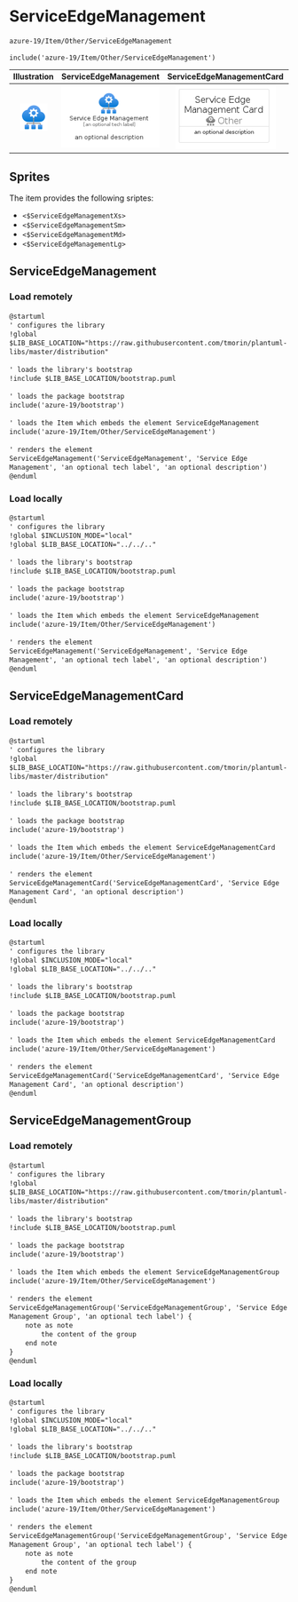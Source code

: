 # ServiceEdgeManagement


```text
azure-19/Item/Other/ServiceEdgeManagement
```

```text
include('azure-19/Item/Other/ServiceEdgeManagement')
```



| Illustration | ServiceEdgeManagement | ServiceEdgeManagementCard | ServiceEdgeManagementGroup |
| :---: | :---: | :---: | :---: |
| ![illustration for Illustration](../../../azure-19/Item/Other/ServiceEdgeManagement.png) | ![illustration for ServiceEdgeManagement](../../../azure-19/Item/Other/ServiceEdgeManagement.Local.png) | ![illustration for ServiceEdgeManagementCard](../../../azure-19/Item/Other/ServiceEdgeManagementCard.Local.png) | ![illustration for ServiceEdgeManagementGroup](../../../azure-19/Item/Other/ServiceEdgeManagementGroup.Local.png) |



## Sprites
The item provides the following sriptes:

- `<$ServiceEdgeManagementXs>`
- `<$ServiceEdgeManagementSm>`
- `<$ServiceEdgeManagementMd>`
- `<$ServiceEdgeManagementLg>`





## ServiceEdgeManagement

### Load remotely
```plantuml
@startuml
' configures the library
!global $LIB_BASE_LOCATION="https://raw.githubusercontent.com/tmorin/plantuml-libs/master/distribution"

' loads the library's bootstrap
!include $LIB_BASE_LOCATION/bootstrap.puml

' loads the package bootstrap
include('azure-19/bootstrap')

' loads the Item which embeds the element ServiceEdgeManagement
include('azure-19/Item/Other/ServiceEdgeManagement')

' renders the element
ServiceEdgeManagement('ServiceEdgeManagement', 'Service Edge Management', 'an optional tech label', 'an optional description')
@enduml
```

### Load locally
```plantuml
@startuml
' configures the library
!global $INCLUSION_MODE="local"
!global $LIB_BASE_LOCATION="../../.."

' loads the library's bootstrap
!include $LIB_BASE_LOCATION/bootstrap.puml

' loads the package bootstrap
include('azure-19/bootstrap')

' loads the Item which embeds the element ServiceEdgeManagement
include('azure-19/Item/Other/ServiceEdgeManagement')

' renders the element
ServiceEdgeManagement('ServiceEdgeManagement', 'Service Edge Management', 'an optional tech label', 'an optional description')
@enduml
```

## ServiceEdgeManagementCard

### Load remotely
```plantuml
@startuml
' configures the library
!global $LIB_BASE_LOCATION="https://raw.githubusercontent.com/tmorin/plantuml-libs/master/distribution"

' loads the library's bootstrap
!include $LIB_BASE_LOCATION/bootstrap.puml

' loads the package bootstrap
include('azure-19/bootstrap')

' loads the Item which embeds the element ServiceEdgeManagementCard
include('azure-19/Item/Other/ServiceEdgeManagement')

' renders the element
ServiceEdgeManagementCard('ServiceEdgeManagementCard', 'Service Edge Management Card', 'an optional description')
@enduml
```

### Load locally
```plantuml
@startuml
' configures the library
!global $INCLUSION_MODE="local"
!global $LIB_BASE_LOCATION="../../.."

' loads the library's bootstrap
!include $LIB_BASE_LOCATION/bootstrap.puml

' loads the package bootstrap
include('azure-19/bootstrap')

' loads the Item which embeds the element ServiceEdgeManagementCard
include('azure-19/Item/Other/ServiceEdgeManagement')

' renders the element
ServiceEdgeManagementCard('ServiceEdgeManagementCard', 'Service Edge Management Card', 'an optional description')
@enduml
```

## ServiceEdgeManagementGroup

### Load remotely
```plantuml
@startuml
' configures the library
!global $LIB_BASE_LOCATION="https://raw.githubusercontent.com/tmorin/plantuml-libs/master/distribution"

' loads the library's bootstrap
!include $LIB_BASE_LOCATION/bootstrap.puml

' loads the package bootstrap
include('azure-19/bootstrap')

' loads the Item which embeds the element ServiceEdgeManagementGroup
include('azure-19/Item/Other/ServiceEdgeManagement')

' renders the element
ServiceEdgeManagementGroup('ServiceEdgeManagementGroup', 'Service Edge Management Group', 'an optional tech label') {
    note as note
        the content of the group
    end note
}
@enduml
```

### Load locally
```plantuml
@startuml
' configures the library
!global $INCLUSION_MODE="local"
!global $LIB_BASE_LOCATION="../../.."

' loads the library's bootstrap
!include $LIB_BASE_LOCATION/bootstrap.puml

' loads the package bootstrap
include('azure-19/bootstrap')

' loads the Item which embeds the element ServiceEdgeManagementGroup
include('azure-19/Item/Other/ServiceEdgeManagement')

' renders the element
ServiceEdgeManagementGroup('ServiceEdgeManagementGroup', 'Service Edge Management Group', 'an optional tech label') {
    note as note
        the content of the group
    end note
}
@enduml
```

